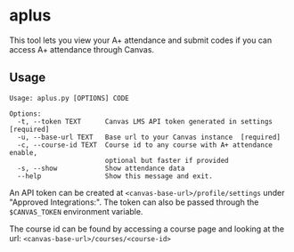 # aplus

This tool lets you view your A+ attendance and submit codes if you can access A+ attendance through Canvas.

## Usage

    Usage: aplus.py [OPTIONS] CODE

    Options:
      -t, --token TEXT      Canvas LMS API token generated in settings  [required]
      -u, --base-url TEXT   Base url to your Canvas instance  [required]
      -c, --course-id TEXT  Course id to any course with A+ attendance enable,
                            optional but faster if provided
      -s, --show            Show attendance data
      --help                Show this message and exit.

An API token can be created at `<canvas-base-url>/profile/settings` under "Approved Integrations:".
The token can also be passed through the `$CANVAS_TOKEN` environment variable.

The course id can be found by accessing a course page and looking at the url: `<canvas-base-url>/courses/<course-id>`